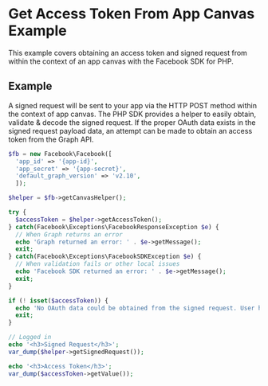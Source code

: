 # Get Access Token From App Canvas Example

This example covers obtaining an access token and signed request from within the context of an app canvas with the Facebook SDK for PHP.

## Example
<!-- alteranfo so pra ver no que da -->

A signed request will be sent to your app via the HTTP POST method within the context of app canvas. The PHP SDK provides a helper to easily obtain, validate & decode the signed request. If the proper OAuth data exists in the signed request payload data, an attempt can be made to obtain an access token from the Graph API.

```php
$fb = new Facebook\Facebook([
  'app_id' => '{app-id}',
  'app_secret' => '{app-secret}',
  'default_graph_version' => 'v2.10',
  ]);

$helper = $fb->getCanvasHelper();

try {
  $accessToken = $helper->getAccessToken();
} catch(Facebook\Exceptions\FacebookResponseException $e) {
  // When Graph returns an error
  echo 'Graph returned an error: ' . $e->getMessage();
  exit;
} catch(Facebook\Exceptions\FacebookSDKException $e) {
  // When validation fails or other local issues
  echo 'Facebook SDK returned an error: ' . $e->getMessage();
  exit;
}

if (! isset($accessToken)) {
  echo 'No OAuth data could be obtained from the signed request. User has not authorized your app yet.';
  exit;
}

// Logged in
echo '<h3>Signed Request</h3>';
var_dump($helper->getSignedRequest());

echo '<h3>Access Token</h3>';
var_dump($accessToken->getValue());
```
